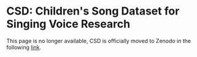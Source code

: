 # CSD: Children's Song Dataset for Singing Voice Research

This page is no longer available, CSD is officially moved to Zenodo in the following [link](https://zenodo.org/record/4785016#.YLYW6P0QtTa).